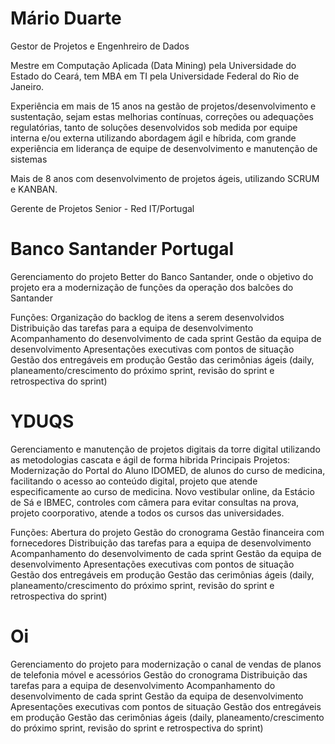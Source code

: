 # Mário Duarte
Gestor de Projetos e Engenhreiro de Dados

Mestre em Computação Aplicada (Data Mining) pela Universidade do Estado do Ceará, tem MBA em TI pela Universidade Federal do Rio de Janeiro.

Experiência em mais de 15 anos na gestão de projetos/desenvolvimento e sustentação, sejam estas melhorias contínuas, correções ou adequações regulatórias, tanto de soluções desenvolvidos sob medida por equipe interna e/ou externa
utilizando abordagem ágil e híbrida, com grande experiência em liderança de equipe de desenvolvimento e manutenção de sistemas

Mais de 8 anos com desenvolvimento de projetos ágeis, utilizando SCRUM e KANBAN.

Gerente de Projetos Senior - Red IT/Portugal

# Banco Santander Portugal
Gerenciamento do projeto Better do Banco Santander, onde o objetivo do projeto era a modernização de funções da operação dos balcões do Santander

Funções: 
  Organização do backlog de itens a serem desenvolvidos
  Distribuição das tarefas para a equipa de desenvolvimento
  Acompanhamento do desenvolvimento de cada sprint
  Gestão da equipa de desenvolvimento
  Apresentações executivas com pontos de situação
  Gestão dos entregáveis em produção
  Gestão das cerimônias ágeis (daily, planeamento/crescimento do próximo sprint, revisão do sprint e retrospectiva do sprint)


# YDUQS 
Gerenciamento e manutenção de projetos digitais da torre digital utilizando as metodologias cascata e ágil de forma hibrida
Principais Projetos:
 Modernização do Portal do Aluno IDOMED, de alunos do curso de medicina, facilitando o acesso ao conteúdo digital, projeto que atende especificamente ao curso de medicina.
 Novo vestibular online, da Estácio de Sá e IBMEC, controles com câmera para evitar consultas na prova, projeto coorporativo, atende a todos os cursos das universidades.

Funções: 
  Abertura do projeto
  Gestão do cronograma
  Gestão financeira com fornecedores
  Distribuição das tarefas para a equipa de desenvolvimento
  Acompanhamento do desenvolvimento de cada sprint
  Gestão da equipa de desenvolvimento
  Apresentações executivas com pontos de situação
  Gestão dos entregáveis em produção
  Gestão das cerimônias ágeis (daily, planeamento/crescimento do próximo sprint, revisão do sprint e retrospectiva do sprint)

# Oi 
Gerenciamento do projeto para modernização o canal de vendas de planos de telefonia móvel e acessórios
  Gestão do cronograma
  Distribuição das tarefas para a equipa de desenvolvimento
  Acompanhamento do desenvolvimento de cada sprint
  Gestão da equipa de desenvolvimento
  Apresentações executivas com pontos de situação
  Gestão dos entregáveis em produção
  Gestão das cerimônias ágeis (daily, planeamento/crescimento do próximo sprint, revisão do sprint e retrospectiva do sprint)



